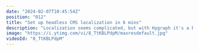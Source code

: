```yaml
---
date: "2024-02-07T10:45:54Z"
position: "012"
title: "Set up headless CMS localization in 6 mins"
description: "Localization seems complicated, but with Hygraph it's a breeze to set up. In this video of the CMS Feature Ninja, Tim Benniks shows off how to set up multiple languages for assets and regular models in 6 minutes!\n\n\n#i18n #headlesscms #localization"
image: "https://i.ytimg.com/vi/8_TtKBLPdpM/maxresdefault.jpg"
videoId: "8_TtKBLPdpM"
---
```


